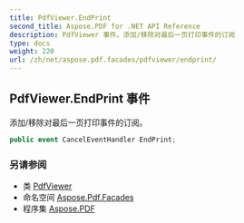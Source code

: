 ```yaml
---
title: PdfViewer.EndPrint
second_title: Aspose.PDF for .NET API Reference
description: PdfViewer 事件。添加/移除对最后一页打印事件的订阅
type: docs
weight: 220
url: /zh/net/aspose.pdf.facades/pdfviewer/endprint/
---
```

## PdfViewer.EndPrint 事件

添加/移除对最后一页打印事件的订阅。

```csharp
public event CancelEventHandler EndPrint;
```

### 另请参阅

* 类 [PdfViewer](../)
* 命名空间 [Aspose.Pdf.Facades](../../../aspose.pdf.facades/)
* 程序集 [Aspose.PDF](../../../)